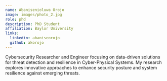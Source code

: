 ```yaml
---
name: Abanisenioluwa Orojo
image: images/photo_2.jpg
role: phd
description: PhD Student
affiliation: Baylor University
links:
  linkedin: abaniseorojo
  github: akorojo
---
```


Cybersecurity Researcher and Engineer focusing on data-driven solutions for threat detection and resilience in Cyber-Physical Systems. My research explores innovative approaches to enhance security posture and system resilience against emerging threats.